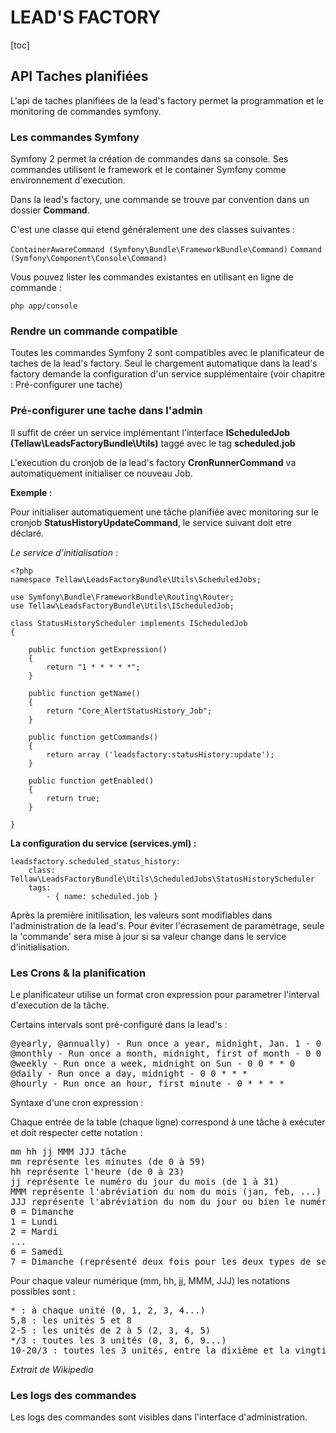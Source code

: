 # LEAD'S FACTORY

[toc]

## API Taches planifiées

L'api de taches planifiées de la lead's factory permet la programmation et le monitoring de commandes symfony.

### Les commandes Symfony

Symfony 2 permet la création de commandes dans sa console. Ses commandes utilisent le framework et le container Symfony comme environnement d'execution.

Dans la lead's factory, une commande se trouve par convention dans un dossier **Command**.

C'est une classe qui etend généralement une des classes suivantes :

`ContainerAwareCommand (Symfony\Bundle\FrameworkBundle\Command)`
`Command (Symfony\Component\Console\Command)`

Vous pouvez lister les commandes existantes en utilisant en ligne de commande :

`php app/console`


### Rendre un commande compatible

Toutes les commandes Symfony 2 sont compatibles avec le planificateur de taches de la lead's factory. Seul le chargement automatique dans la lead's factory demande la configuration d'un service supplémentaire (voir chapitre : Pré-configurer une tache)

### Pré-configurer une tache dans l'admin

Il suffit de créer un service implémentant l'interface __IScheduledJob (Tellaw\LeadsFactoryBundle\Utils)__ taggé avec le tag __scheduled.job__

L'execution du cronjob de la lead's factory __CronRunnerCommand__ va automatiquement initialiser ce nouveau Job.

__Exemple :__

Pour initialiser automatiquement une tâche planifiée avec monitoring sur le cronjob __StatusHistoryUpdateCommand__, le service suivant doit etre déclaré.

<em>Le service d'initialisation :</em>

	<?php
	namespace Tellaw\LeadsFactoryBundle\Utils\ScheduledJobs;

	use Symfony\Bundle\FrameworkBundle\Routing\Router;
	use Tellaw\LeadsFactoryBundle\Utils\IScheduledJob;

	class StatusHistoryScheduler implements IScheduledJob
	{

	    public function getExpression()
	    {
	        return "1 * * * * *";
	    }

	    public function getName()
	    {
	        return "Core_AlertStatusHistory_Job";
	    }

	    public function getCommands()
	    {
	        return array ('leadsfactory:statusHistory:update');
	    }

	    public function getEnabled()
	    {
	        return true;
	    }

	}

**La configuration du service (services.yml) :**

	leadsfactory.scheduled_status_history:
		class: Tellaw\LeadsFactoryBundle\Utils\ScheduledJobs\StatusHistoryScheduler
		tags:
			- { name: scheduled.job }


Après la première initilisation, les valeurs sont modifiables dans l'administration de la lead's. Pour éviter l'écrasement de paramétrage, seule la 'commande' sera mise à jour si sa valeur change dans le service d'initialisation.

### Les Crons & la planification

Le planificateur utilise un format cron expression pour parametrer l'interval d'execution de la tâche.

Certains intervals sont pré-configuré dans la lead's :
<pre>
@yearly, @annually) - Run once a year, midnight, Jan. 1 - 0 0 1 1 *
@monthly - Run once a month, midnight, first of month - 0 0 1 * *
@weekly - Run once a week, midnight on Sun - 0 0 * * 0
@daily - Run once a day, midnight - 0 0 * * *
@hourly - Run once an hour, first minute - 0 * * * *
</pre>

Syntaxe d'une cron expression :

Chaque entrée de la table (chaque ligne) correspond à une tâche à exécuter et doit respecter cette notation :
<pre>
mm hh jj MMM JJJ tâche
mm représente les minutes (de 0 à 59)
hh représente l'heure (de 0 à 23)
jj représente le numéro du jour du mois (de 1 à 31)
MMM représente l'abréviation du nom du mois (jan, feb, ...) ou bien le numéro du mois (de 1 à 12)
JJJ représente l'abréviation du nom du jour ou bien le numéro du jour dans la semaine :
0 = Dimanche
1 = Lundi
2 = Mardi
...
6 = Samedi
7 = Dimanche (représenté deux fois pour les deux types de semaine)
</pre>

Pour chaque valeur numérique (mm, hh, jj, MMM, JJJ) les notations possibles sont :

<pre>
* : à chaque unité (0, 1, 2, 3, 4...)
5,8 : les unités 5 et 8
2-5 : les unités de 2 à 5 (2, 3, 4, 5)
*/3 : toutes les 3 unités (0, 3, 6, 9...)
10-20/3 : toutes les 3 unités, entre la dixième et la vingtième (10, 13, 16, 19)
</pre>

<em>Extrait de Wikipedia</em>

### Les logs des commandes

Les logs des commandes sont visibles dans l'interface d'administration.






